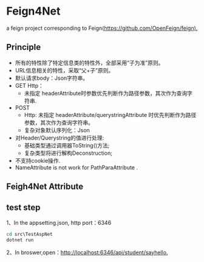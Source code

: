 # Feign4Net

a feign project corresponding to Feign(<https://github.com/OpenFeign/feign).>

## Principle

+ 所有的特性除了特定信息类的特性外，全部采用“子为准”原则。
+ URL信息相关的特性，采取“父+子”原则。
+ 默认请求body：Json字符串。
+ GET Http：
    - 未指定 headerAttribute时参数优先判断作为路径参数，其次作为查询字符串.
+ POST 
    - Http: 未指定 headerAttribute/querystringAttribute 时优先判断作为路径参数，其次作为查询字符串。
    - 复杂对象默认序列化：Json
+ 对Header/Querystring的值进行处理:  
    - 基础类型通过调用器ToString()方法;
    - 复杂类型将进行解构Deconstruction;
+ 不支持cookie操作.
+ NameAttribute is not work for PathParaAttribute .

## Feigh4Net Attribute  

## test step

1、In the appsetting.json, http port：6346

``` cmd
cd src\TestAspNet
dotnet run
```

2、In broswer,open：<http://localhost:6346/api/student/sayhello.>  
